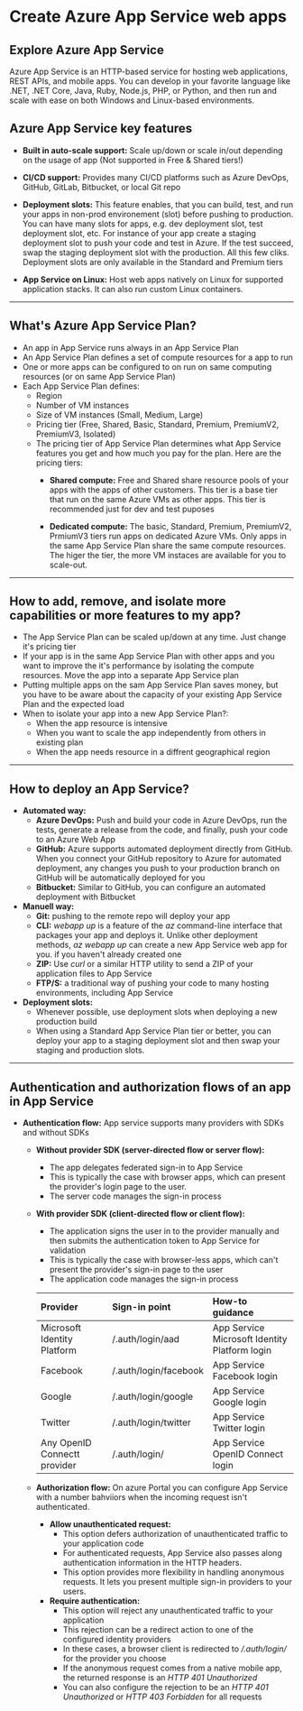 # Create Azure App Service web apps

## Explore Azure App Service
Azure App Service is an HTTP-based service for hosting web applications, REST APIs, and mobile apps. You can develop in your favorite language like .NET, .NET Core, Java, Ruby, Node.js, PHP, or Python, and then run and scale with ease on both Windows and Linux-based environments.

## Azure App Service key features
- **Built in auto-scale support:** Scale up/down or scale in/out depending on the usage of app (Not supported in Free & Shared tiers!)
- **CI/CD support:** Provides many CI/CD platforms such as Azure DevOps, GitHub, GitLab, Bitbucket, or local Git repo
- **Deployment slots:** This feature enables, that you can build, test, and run your apps in non-prod environement (slot) before pushing to production. You can have many slots for apps, e.g. dev deployment slot, test deployment slot, etc. For instance of your app create a staging deployment slot to push your code and test in Azure. If the test succeed, swap the staging deployment slot with the production. All this few cliks. Deployment slots are only available in the Standard and Premium tiers
  
- **App Service on Linux:** Host web apps natively on Linux for supported application stacks. It can also run custom Linux containers.

---

## What's Azure App Service Plan?
- An app in App Service runs always in an App Service Plan
- An App Service Plan defines a set of compute resources for a app to run
- One or more apps can be configured to on run on same computing resources (or on same App Service Plan)
- Each App Service Plan defines:
  - Region
  - Number of VM instances
  - Size of VM instances (Small, Medium, Large)
  - Pricing tier (Free, Shared, Basic, Standard, Premium, PremiumV2, PremiumV3, Isolated)
  - The pricing tier of App Service Plan determines what App Service features you get and how much you pay for the plan. Here are the pricing tiers:
    - **Shared compute:** Free and Shared share resource pools of your apps with the apps of other customers. This tier is a base tier that run on the same Azure VMs as other apps. This tier is recommended just for dev and test puposes
  
    - **Dedicated compute:** The basic, Standard, Premium, PremiumV2, PrmiumV3 tiers run apps on dedicated Azure VMs. Only apps in the same App Service Plan share the same compute resources. The higer the tier, the more VM instaces are available for you to scale-out.

---

## How to add, remove, and isolate more capabilities or more features to my app?
- The App Service Plan can be scaled up/down at any time. Just change it's pricing tier
- If your app is in the same App Service Plan with other apps and you want to improve the it's performance by isolating the compute resources. Move the app into a separate App Service plan
- Putting multiple apps on the sam App Service Plan saves money, but you have to be aware about the capacity of your existing App Service Plan and the expected load
- When to isolate your app into a new App Service Plan?:
  - When the app resource is intensive
  - When you  want to scale the app independently from others in existing plan
  - When the app needs resource in a diffrent geographical region

---

## How to deploy an App Service?
- **Automated way:**
  - **Azure DevOps:** Push and build your code in Azure DevOps, run the tests, generate a release from the code, and finally, push your code to an Azure Web App
  - **GitHub:** Azure supports automated deployment directly from GitHub. When you connect your GitHub repository to Azure for automated deployment, any changes you push to your production branch on GitHub will be automatically deployed for you
  - **Bitbucket:** Similar to GitHub, you can configure an automated deployment with Bitbucket
- **Manuell way:**
  - **Git:** pushing to the remote repo will deploy your app
  - **CLI:** _webapp up_ is a feature of the _az_ command-line interface that packages your app and deploys it. Unlike other deployment methods, _az webapp up_ can create a new App Service web app for you. if you haven't already created one
  - **ZIP:** Use _curl_ or a similar HTTP utility to send a ZIP of your application files to App Service
  - **FTP/S:** a traditional way of pushing your code to many hosting environments, including App Service
- **Deployment slots:**
  - Whenever possible, use deployment slots when deploying a new production build
  - When using a Standard App Service Plan tier or better, you can deploy your app to a staging deployment slot and then swap your staging and production slots.

---

## Authentication and authorization flows of an app in App Service
- **Authentication flow:** App service supports many providers with SDKs and without SDKs
  - **Without provider SDK (server-directed flow or server flow):**
    - The app delegates federated sign-in to App Service
    - This is typically the case with browser apps, which can present the provider's login page to the user.
    - The server code manages the sign-in process
  - **With provider SDK (client-directed flow or client flow):**
    - The application signs the user in to the provider manually and then submits the authentication token to App Service for validation
    - This is typically the case with browser-less apps, which can't present the provider's sign-in page to the user
    - The application code manages the sign-in process
    
    | Provider                      | Sign-in point                | How-to guidance
    | :---                          | :---                         | :---
	| Microsoft Identity Platform   | /.auth/login/aad	           | App Service Microsoft Identity Platform login
	| Facebook	                    | /.auth/login/facebook        | App Service Facebook login
	| Google	                    | /.auth/login/google          | App Service Google login
	| Twitter	                    | /.auth/login/twitter	       | App Service Twitter login
	| Any OpenID Connectt provider  | /.auth/login/<provider name> | App Service OpenID Connect login

  - **Authorization flow:** On azure Portal you can configure App Service with a number bahviiors when the incoming request isn't authenticated.
    - **Allow unauthenticated request:**
      - This option defers authorization of unauthenticated traffic to your application code
      - For authenticated requests, App Service also passes along authentication information in the HTTP headers.
      - This option provides more flexibility in handling anonymous requests. It lets you present multiple sign-in providers to your users.
    - **Require authentication:**
      - This option will reject any unauthenticated traffic to your application
      - This rejection can be a redirect action to one of the configured identity providers
      - In these cases, a browser client is redirected to _/.auth/login/<provider>_ for the provider you choose
      - If the anonymous request comes from a native mobile app, the returned response is an _HTTP 401 Unauthorized_
      - You can also configure the rejection to be an _HTTP 401 Unauthorized_ or _HTTP 403 Forbidden_ for all requests






